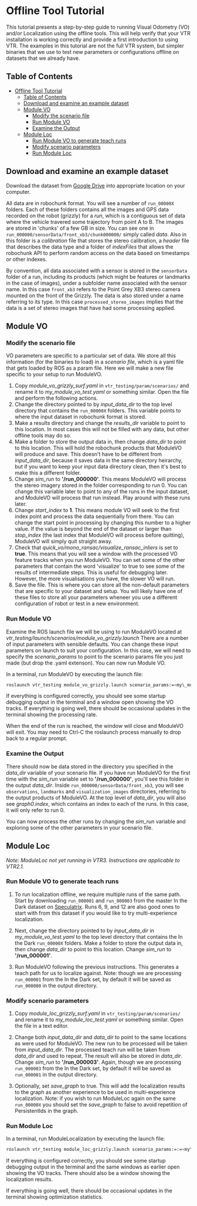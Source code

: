 # Offline Tool Tutorial

This tutorial presents a step-by-step guide to running Visual Odometry (VO) and/or Localization using the offline tools. This will help verify that your VTR installation is working correctly and provide a first introduction to using VTR. The examples in this tutorial are not the full VTR system, but simpler binaries that we use to test new parameters or configurations offline on datasets that we already have.

## Table of Contents

- [Offline Tool Tutorial](#offline-tool-tutorial)
  - [Table of Contents](#table-of-contents)
  - [Download and examine an example dataset](#download-and-examine-an-example-dataset)
  - [Module VO](#module-vo)
    - [Modify the scenario file](#modify-the-scenario-file)
    - [Run Module VO](#run-module-vo)
    - [Examine the Output](#examine-the-output)
  - [Module Loc](#module-loc)
    - [Run Module VO to generate teach runs](#run-module-vo-to-generate-teach-runs)
    - [Modify scenario parameters](#modify-scenario-parameters)
    - [Run Module Loc](#run-module-loc)

## Download and examine an example dataset

Download the dataset from [Google Drive](https://drive.google.com/drive/folders/1zc4E1iJfY9wrEWbWM25qi-Y4TPtxhGuz?usp=sharing) into appropriate location on your computer.

All data are in robochunk format. You will see a number of `run_00000X` folders. Each of these folders contains all the images and GPS data recorded on the robot (grizzly) for a _run_, which is a contiguous set of data where the vehicle travered some trajectory from point A to B. The images are stored in 'chunks' of a few GB in size. You can see one in `run_000000/sensorData/front_xb3/chunk000000/` simply called _data_. Also in this folder is a _calibration_ file that stores the stereo calibration, a _header_ file that describes the data type and a folder of _indexFiles_ that allows the robochunk API to perform random access on the data based on timestamps or other indexes.

By convention, all data associated with a sensor is stored in the `sensorData` folder of a run, including its products (which might be features or landmarks in the case of images), under a subfolder name associated with the sensor name. In this case `front_xb3` refers to the Point Grey XB3 stereo camera mounted on the front of the Grizzly. The data is also stored under a name referring to its type. In this case `processed_stereo_images` implies that the data is a set of stereo images that have had some processing applied.

## Module VO

### Modify the scenario file

VO parameters are specific to a particular set of data. We store all this information (for the binaries to load) in a _scenario file_, which is a yaml file that gets loaded by ROS as a param file. Here we will make a new file specific to your setup to run ModuleVO.

1. Copy _module\_vo\_grizzly\_surf.yaml_ in `vtr_testing/param/scenarios/` and rename it to _my\_module\_vo\_test.yaml_ or something similar. Open the file and perform the following actions.
2. Change the directory pointed to by _input\_data\_dir_ to the top level directory that contains the `run_00000X` folders. This variable points to where the input dataset in robochunk format is stored.
3. Make a results directory and change the _results_dir_ variable to point to this location. In most cases this will not be filled with any data, but other offline tools may do so.
4. Make a folder to store the output data in, then change _data\_dir_ to point to this location. This will hold the robochunk products that ModuleVO will produce and save. This doesn't have to be different from _input_data_dir_, because it saves data in the same directory heirarchy, but if you want to keep your input data directory clean, then it's best to make this a different folder.
5. Change _sim\_run_ to **'/run_000000'**. This means ModuleVO will process the stereo imagery stored in the folder corresponding to run 0. You can change this variable later to point to any of the runs in the input dataset, and ModuleVO will process that run instead. Play around with these runs later.
6. Change _start\_index_ to **1**. This means module VO will seek to the first index point and process the data sequentially from there. You can change the start point in processing by changing this number to a higher value. If the value is beyond the end of the dataset or larger than _stop\_index_ (the last index that ModuleVO will process before quitting), ModuleVO will simply quit straight away.
7. Check that _quick\_vo/mono\_ransac/visualize\_ransac\_inliers_ is set to **true**. This means that you will see a window with the processed VO feature tracks when you run ModuleVO. You can set some of the other parameters that contain the word 'visualize' to true to see some of the results of intermediate steps. This is useful for debugging later. However, the more visualisations you have, the slower VO will run.
8. Save the file. This is where you can store all the non-default parameters that are specific to your dataset and setup. You will likely have one of these files to store all your parameters wheneer you use a different configuration of robot or test in a new environment.

### Run Module VO

Examine the ROS launch file we will be using to run ModuleVO located at _vtr\_testing/launch/scenarios/module\_vo\_grizzly.launch_
There are a number of input parameters with sensible defaults. You can change these input parameters on launch to suit your configuration. In this case, we will need to specify the _scenario\_params_ to point to the scenario params file you just made (but drop the .yaml extenson). You can now run Module VO.

In a terminal, run ModuleVO by executing the launch file:

```bash
roslaunch vtr_testing module_vo_grizzly.launch scenario_params:=<my\_module\_vo\_test>
```

If everything is configured correctly, you should see some startup debugging output in the terminal and a window open showing the VO tracks. If everything is going well, there should be occasional updates in the terminal showing the processing rate.

When the end of the run is reached, the window will close and ModuleVO will exit. You may need to Ctrl-C the roslaunch process manually to drop back to a regular prompt.

### Examine the Output

There should now be data stored in the directory you specified in the _data\_dir_ variable of your scenario file. If you have run ModuleVO for the first time with the _sim\_run_ variable set to **'/run_000000'**, you'll see this folder in the output _data\_dir_. Inside `run_000000/sensorData/front_xb3`, you will see `observations`, `landmarks` and `visualization_images` directories, referring to the output products of ModuleVO. At the top level of _data\_dir_, you will also see _graph0.index_, which contains an index to each of the runs. In this case, it will only refer to run 0.

You can now process the other runs by changing the _sim\_run_ variable and exploring some of the other parameters in your scenario file.

## Module Loc

_Note: ModuleLoc not yet running in VTR3. Instructions are applicable to VTR2.1._

### Run Module VO to generate teach runs

1. To run localization offline, we require multiple runs of the same path.
   Start by downloading `run_000001` and `run_000003` from the master In the Dark dataset on [Speculatrix](http://192.168.42.2/das/ASRL/2016-In_The_Dark/master/).
   Runs 6, 9, and 12 are also good ones to start with from this dataset if you would like to try multi-experience localization.

2. Next, change the directory pointed to by _input\_data\_dir_ in _my\_module\_vo\_test.yaml_ to the top level directory that contains the In the Dark `run_00000X` folders.
   Make a folder to store the output data in, then change _data\_dir_ to point to this location.
   Change _sim\_run_ to **'/run_000001'**.

3. Run ModuleVO following the previous instructions.
   This generates a teach path for us to localize against.
   Note: though we are processing `run_000001` from the In the Dark set, by default it will be saved as `run_000000` in the output directory.

### Modify scenario parameters

1. Copy _module\_loc\_grizzly\_surf.yaml_ in `vtr_testing/param/scenarios/` and rename it to _my\_module\_loc\_test.yaml_ or something similar.
   Open the file in a text editor.

2. Change both _input\_data\_dir_ and _data\_dir_ to point to the same locations as were used for ModuleVO.
   The new run to be processed will be taken from _input\_data\_dir_.
   The processed teach run will be taken from _data\_dir_ and used to repeat.
   The result will also be stored in _data\_dir_.
   Change _sim\_run_ to **'/run_000003'**.
   Again, though we are processing `run_000003` from the In the Dark set, by default it will be saved as `run_000001` in the output directory.

3. Optionally, set _save\_graph_ to true.
   This will add the localization results to the graph as another experience to be used in multi-experience localization.
   Note: if you wish to run ModuleLoc again on the same `run_00000X` you should set the _save_graph_ to false to avoid repetition of PersistentIds in the graph.

### Run Module Loc

In a terminal, run ModuleLocalization by executing the launch file:

```bash
roslaunch vtr_testing module_loc_grizzly.launch scenario_params:=:=<my\_module\_loc\_test>
```

If everything is configured correctly, you should see some startup debugging output in the terminal and the same windows as earlier open showing the VO tracks. There should also be a window showing the localization results.

If everything is going well, there should be occasional updates in the terminal showing optimization statistics.
